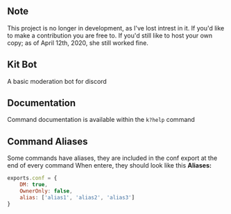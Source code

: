  ## Note
 This project is no longer in development, as I've lost intrest in it. If you'd like to make a contribution you are free to. If you'd still like to host your own copy; as of April 12th, 2020, she still worked fine. 
 
 ## Kit Bot
 A basic moderation bot for discord
 
## Documentation
Command documentation is available within the `k?help` command

## Command Aliases
Some commands have aliases, they are included in the conf export at the end of every command
When entere, they should look like this
**Aliases:**

```js
exports.conf = {
    DM: true,
    OwnerOnly: false,
    alias: ['alias1', 'alias2', 'alias3']
}
```

